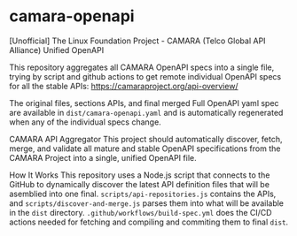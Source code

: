 # camara-openapi

[Unofficial]
The Linux Foundation Project - CAMARA (Telco Global API Alliance)
Unified OpenAPI

This repository aggregates all CAMARA OpenAPI specs into a single file, trying by script and github actions to get remote individual OpenAPI specs for all the stable APIs: https://camaraproject.org/api-overview/

The original files, sections APIs, and final merged Full OpenAPI yaml spec are  available in `dist/camara-openapi.yaml` and is automatically regenerated when any of the individual specs change.

CAMARA API Aggregator
This project should automatically discover, fetch, merge, and validate all mature and stable OpenAPI specifications from the CAMARA Project into a single, unified OpenAPI file.

How It Works 
This repository uses a Node.js script that connects to the GitHub to dynamically discover the latest API definition files that will be asemblied into one final.
`scripts/api-repositories.js` contains the APIs, and `scripts/discover-and-merge.js` parses them into what will be available in the `dist` directory.
`.github/workflows/build-spec.yml` does the CI/CD actions needed for fetching and compiling and commiting them to final `dist`.

